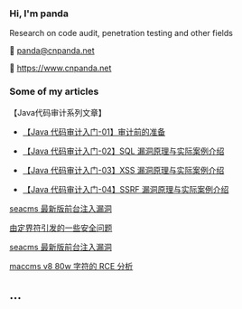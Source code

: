 ### Hi, I'm panda

Research on code audit, penetration testing and other fields

🏣 panda@cnpanda.net

🔗 https://www.cnpanda.net


### Some of my articles

【Java代码审计系列文章】

- [【Java 代码审计入门-01】审计前的准备]( https://www.cnpanda.net/codeaudit/588.html)

- [【Java 代码审计入门-02】SQL 漏洞原理与实际案例介绍 ](https://www.cnpanda.net/codeaudit/600.html)

- [【Java 代码审计入门-03】XSS 漏洞原理与实际案例介绍 ](https://www.cnpanda.net/codeaudit/605.html)

- [【Java 代码审计入门-04】SSRF 漏洞原理与实际案例介绍](https://www.cnpanda.net/codeaudit/678.html)

[seacms 最新版前台注入漏洞](https://www.cnpanda.net/codeaudit/730.html)

[由定界符引发的一些安全问题](https://www.cnpanda.net/sec/693.html)

[seacms 最新版前台注入漏洞](https://www.cnpanda.net/codeaudit/730.html)

[maccms v8 80w 字符的 RCE 分析](https://www.cnpanda.net/codeaudit/660.html)

## ...
